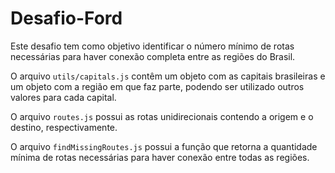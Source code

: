 # Desafio-Ford

Este desafio tem como objetivo identificar o número mínimo de rotas necessárias para haver conexão completa entre as regiões do Brasil.

O arquivo ```utils/capitals.js``` contêm um objeto com as capitais brasileiras e um objeto com a região em que faz parte, podendo ser utilizado outros valores para cada capital.

O arquivo ```routes.js``` possui as rotas unidirecionais contendo a origem e o destino, respectivamente.

O arquivo ```findMissingRoutes.js``` possui a função que retorna a quantidade mínima de rotas necessárias para haver conexão entre todas as regiões.
